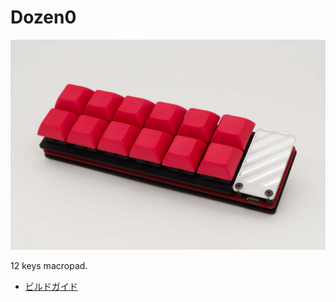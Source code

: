 # Dozen0

![Dozen0](/images/main_image_mx.jpg)

12 keys macropad.

- [ビルドガイド](/docs/buildguide_jp.md)
